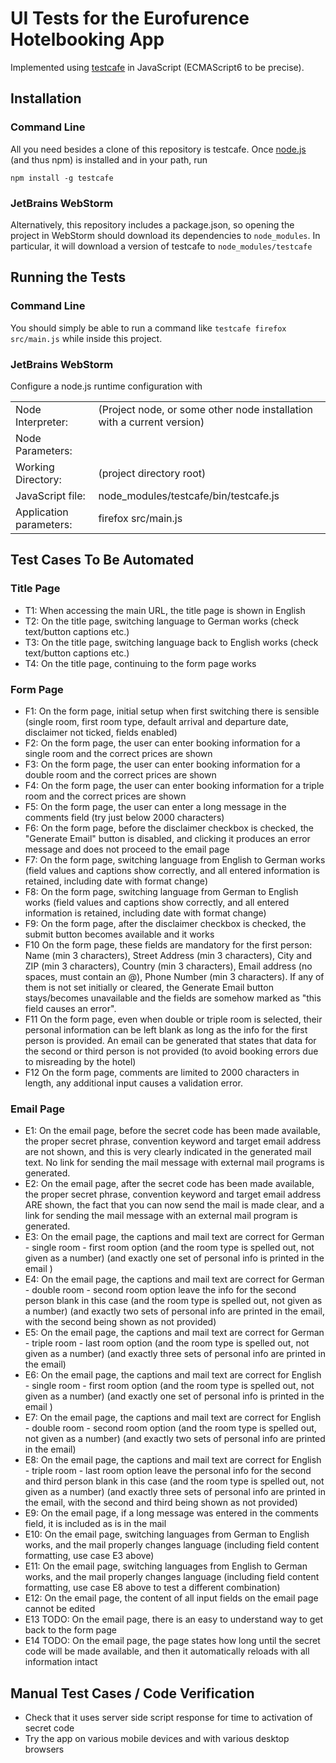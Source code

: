 # UI Tests for the Eurofurence Hotelbooking App

Implemented using [testcafe](https://github.com/DevExpress/testcafe) in JavaScript (ECMAScript6 to be precise).

## Installation

### Command Line 

All you need besides a clone of this repository is testcafe. Once [node.js](https://nodejs.org/en/download/) 
(and thus npm) is installed and in your path, run

```
npm install -g testcafe
```

### JetBrains WebStorm

Alternatively, this repository includes a package.json, so opening the project in WebStorm should download its dependencies to
`node_modules`. In particular, it will download a version of testcafe to `node_modules/testcafe`

## Running the Tests

### Command Line 

You should simply be able to run a command like ```testcafe firefox src/main.js``` while inside this project.

### JetBrains WebStorm

Configure a node.js runtime configuration with 

<table>
  <tr><td>Node Interpreter:</td><td>(Project node, or some other node installation with a current version)</td></tr>
  <tr><td>Node Parameters:</td><td></td></tr>
  <tr><td>Working Directory:</td><td>(project directory root)</td></tr>
  <tr><td>JavaScript file:</td><td>node_modules/testcafe/bin/testcafe.js</td></tr>
  <tr><td>Application parameters:</td><td>firefox src/main.js</td></tr>
</table>

## Test Cases To Be Automated

### Title Page

 - T1: When accessing the main URL, the title page is shown in English
 - T2: On the title page, switching language to German works (check text/button captions etc.)
 - T3: On the title page, switching language back to English works (check text/button captions etc.)
 - T4: On the title page, continuing to the form page works

### Form Page

 - F1: On the form page, initial setup when first switching there is sensible 
   (single room, first room type, default arrival and departure date, disclaimer not ticked, fields enabled)
 - F2: On the form page, the user can enter booking information for a single room and the correct prices are shown
 - F3: On the form page, the user can enter booking information for a double room and the correct prices are shown
 - F4: On the form page, the user can enter booking information for a triple room and the correct prices are shown
 - F5: On the form page, the user can enter a long message in the comments field (try just below 2000 characters)
 - F6: On the form page, before the disclaimer checkbox is checked, the "Generate Email" button is disabled, 
   and clicking it produces an error message and does not proceed to the email page
 - F7: On the form page, switching language from English to German works 
   (field values and captions show correctly, and all entered information is retained, including date with format change)
 - F8: On the form page, switching language from German to English works
   (field values and captions show correctly, and all entered information is retained, including date with format change)
 - F9: On the form page, after the disclaimer checkbox is checked, the submit button becomes available and it works
 - F10 On the form page, these fields are mandatory for the first person:
   Name (min 3 characters), Street Address (min 3 characters), City and ZIP (min 3 characters), 
   Country (min 3 characters), Email address (no spaces, must contain an @), Phone Number (min 3 characters).
   If any of them is not set initially or cleared, the Generate Email button stays/becomes unavailable and the fields 
   are somehow marked as "this field causes an error".
 - F11 On the form page, even when double or triple room is selected, their personal information can be left
   blank as long as the info for the first person is provided. An email can be generated that states that
   data for the second or third person is not provided (to avoid booking errors due to misreading by the hotel)
 - F12 On the form page, comments are limited to 2000 characters in length, any additional input causes a validation
   error.

### Email Page

 - E1: On the email page, before the secret code has been made available, the proper secret phrase, 
   convention keyword and target email address are not shown, and this is very clearly indicated in the generated mail text.
   No link for sending the mail message with external mail programs is generated.
 - E2: On the email page, after the secret code has been made available, the proper secret phrase,
   convention keyword and target email address ARE shown, the fact that you can now send the mail is made clear,
   and a link for sending the mail message with an external mail program is generated.
 - E3: On the email page, the captions and mail text are correct for German - single room - first room option
   (and the room type is spelled out, not given as a number)
   (and exactly one set of personal info is printed in the email )
 - E4: On the email page, the captions and mail text are correct for German - double room - second room option
   leave the info for the second person blank in this case
   (and the room type is spelled out, not given as a number)
   (and exactly two sets of personal info are printed in the email, with the second being shown as not provided)
 - E5: On the email page, the captions and mail text are correct for German - triple room - last room option
   (and the room type is spelled out, not given as a number)
   (and exactly three sets of personal info are printed in the email)
 - E6: On the email page, the captions and mail text are correct for English - single room - first room option
   (and the room type is spelled out, not given as a number)
   (and exactly one set of personal info is printed in the email )
 - E7: On the email page, the captions and mail text are correct for English - double room - second room option
   (and the room type is spelled out, not given as a number)
   (and exactly two sets of personal info are printed in the email)
 - E8: On the email page, the captions and mail text are correct for English - triple room - last room option
   leave the personal info for the second and third person blank in this case
   (and the room type is spelled out, not given as a number)
   (and exactly three sets of personal info are printed in the email, with the second and third being shown as
   not provided)
 - E9: On the email page, if a long message was entered in the comments field, it is included as is in the mail
 - E10: On the email page, switching languages from German to English works, and the mail properly changes language
   (including field content formatting, use case E3 above)
 - E11: On the email page, switching languages from English to German works, and the mail properly changes language 
   (including field content formatting, use case E8 above to test a different combination)
 - E12: On the email page, the content of all input fields on the email page cannot be edited
 - E13 TODO: On the email page, there is an easy to understand way to get back to the form page 
 - E14 TODO: On the email page, the page states how long until the secret code will be made available, and then
   it automatically reloads with all information intact

## Manual Test Cases / Code Verification

 - Check that it uses server side script response for time to activation of secret code
 - Try the app on various mobile devices and with various desktop browsers
